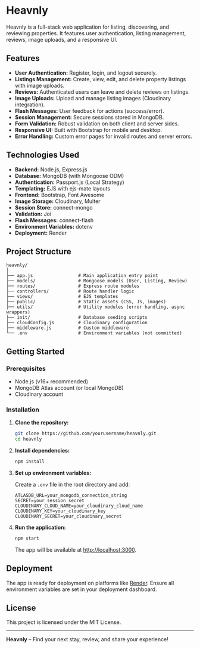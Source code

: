 # Heavnly

Heavnly is a full-stack web application for listing, discovering, and reviewing properties. It features user authentication, listing management, reviews, image uploads, and a responsive UI.

## Features

- **User Authentication:** Register, login, and logout securely.
- **Listings Management:** Create, view, edit, and delete property listings with image uploads.
- **Reviews:** Authenticated users can leave and delete reviews on listings.
- **Image Uploads:** Upload and manage listing images (Cloudinary integration).
- **Flash Messages:** User feedback for actions (success/error).
- **Session Management:** Secure sessions stored in MongoDB.
- **Form Validation:** Robust validation on both client and server sides.
- **Responsive UI:** Built with Bootstrap for mobile and desktop.
- **Error Handling:** Custom error pages for invalid routes and server errors.

## Technologies Used

- **Backend:** Node.js, Express.js
- **Database:** MongoDB (with Mongoose ODM)
- **Authentication:** Passport.js (Local Strategy)
- **Templating:** EJS with ejs-mate layouts
- **Frontend:** Bootstrap, Font Awesome
- **Image Storage:** Cloudinary, Multer
- **Session Store:** connect-mongo
- **Validation:** Joi
- **Flash Messages:** connect-flash
- **Environment Variables:** dotenv
- **Deployment:** Render

## Project Structure

```
heavnly/
│
├── app.js                 # Main application entry point
├── models/                # Mongoose models (User, Listing, Review)
├── routes/                # Express route modules
├── controllers/           # Route handler logic
├── views/                 # EJS templates
├── public/                # Static assets (CSS, JS, images)
├── utils/                 # Utility modules (error handling, async wrappers)
├── init/                  # Database seeding scripts
├── cloudConfig.js         # Cloudinary configuration
├── middleware.js          # Custom middleware
└── .env                   # Environment variables (not committed)
```

## Getting Started

### Prerequisites

- Node.js (v16+ recommended)
- MongoDB Atlas account (or local MongoDB)
- Cloudinary account

### Installation

1. **Clone the repository:**

   ```sh
   git clone https://github.com/yourusername/heavnly.git
   cd heavnly
   ```

2. **Install dependencies:**

   ```sh
   npm install
   ```

3. **Set up environment variables:**

   Create a `.env` file in the root directory and add:

   ```
   ATLASDB_URL=your_mongodb_connection_string
   SECRET=your_session_secret
   CLOUDINARY_CLOUD_NAME=your_cloudinary_cloud_name
   CLOUDINARY_KEY=your_cloudinary_key
   CLOUDINARY_SECRET=your_cloudinary_secret
   ```

4. **Run the application:**
   ```sh
   npm start
   ```
   The app will be available at [http://localhost:3000](http://localhost:3000).

## Deployment

The app is ready for deployment on platforms like [Render](https://render.com/). Ensure all environment variables are set in your deployment dashboard.

## License

This project is licensed under the MIT License.

---

**Heavnly** – Find your next stay, review, and share your experience!
